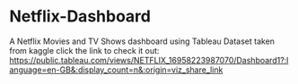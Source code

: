 # Netflix-Dashboard
A Netflix Movies and TV Shows dashboard using Tableau
Dataset taken from kaggle
click the link to check it out: https://public.tableau.com/views/NETFLIX_16958223987070/Dashboard1?:language=en-GB&:display_count=n&:origin=viz_share_link 
